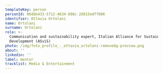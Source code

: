 ```yaml
---
templateKey: person
personId: 06dde433-5712-4634-b98c-2d815edff006
identifier: Ottavia Ortolani
name: Ortolani
surname: Ortolani
role: >-
  Communication and sustainability expert, Italian Alliance for Sustainable
  Development (ASviS)
photo: /img/foto_profilo_-_ottavia_ortolani-removebg-preview.png
about: ''
linkedin: ''
label: mentor
tracklist: Media & Entertainment
---
```

